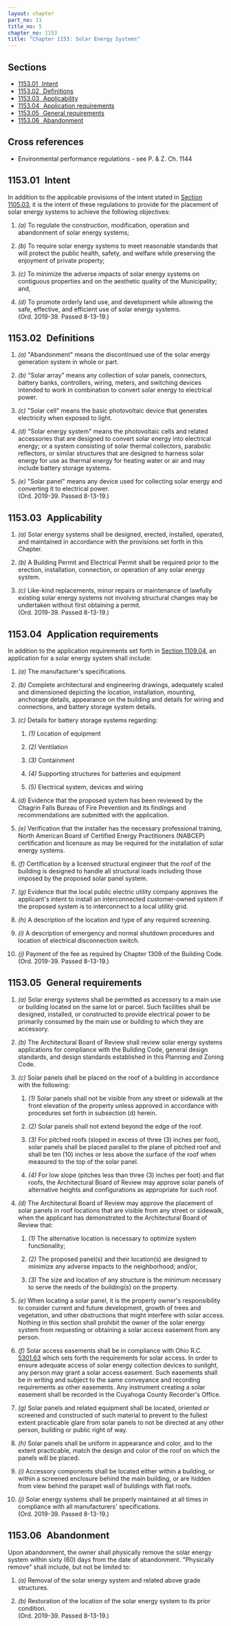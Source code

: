 ```yaml
---
layout: chapter
part_no: 11
title_no: 5
chapter_no: 1153
title: "Chapter 1153: Solar Energy Systems"
---
```


## Sections

* [1153.01   Intent](#115301-intent)
* [1153.02   Definitions](#115302-definitions)
* [1153.03   Applicability](#115303-applicability)
* [1153.04   Application requirements](#115304-application-requirements)
* [1153.05   General requirements](#115305-general-requirements)
* [1153.06   Abandonment](#115306-abandonment)

## Cross references

* Environmental performance regulations - see P. & Z. Ch. 1144

## 1153.01   Intent

In addition to the applicable provisions of the intent stated in [Section
1105.03][CFCO 1105.03], it is the intent of these regulations to provide for the
placement of solar energy systems to achieve the following objectives:

1. _(a)_ To regulate the construction, modification, operation and abandonment
of solar energy systems;

2. _(b)_ To require solar energy systems to meet reasonable standards that will
protect the public health, safety, and welfare while preserving the enjoyment of
private property;

3. _(c)_ To minimize the adverse impacts of solar energy systems on contiguous
properties and on the aesthetic quality of the Municipality; and,

4. _(d)_ To promote orderly land use, and development while allowing the safe,
effective, and efficient use of solar energy systems.\
(Ord. 2019-39. Passed 8-13-19.)

## 1153.02   Definitions

1. _(a)_ "Abandonment" means the discontinued use of the solar energy generation
system in whole or part.

2. _(b)_ "Solar array" means any collection of solar panels, connectors, battery
banks, controllers, wiring, meters, and switching devices intended to work in
combination to convert solar energy to electrical power.

3. _(c)_ "Solar cell" means the basic photovoltaic device that generates
electricity when exposed to light.

4. _(d)_ "Solar energy system" means the photovoltaic cells and related
accessories that are designed to convert solar energy into electrical energy; or
a system consisting of solar thermal collectors, parabolic reflectors, or
similar structures that are designed to harness solar energy for use as thermal
energy for heating water or air and may include battery storage systems.

5. _(e)_ "Solar panel" means any device used for collecting solar energy and
converting it to electrical power.\
(Ord. 2019-39. Passed 8-13-19.)

## 1153.03   Applicability

1. _(a)_ Solar energy systems shall be designed, erected, installed, operated,
and maintained in accordance with the provisions set forth in this Chapter.

2. _(b)_ A Building Permit and Electrical Permit shall be required prior to the
erection, installation, connection, or operation of any solar energy system.

3. _(c)_ Like-kind replacements, minor repairs or maintenance of lawfully
existing solar energy systems not involving structural changes may be undertaken
without first obtaining a permit.\
(Ord. 2019-39. Passed 8-13-19.)

## 1153.04   Application requirements

In addition to the application requirements set forth in [Section 1109.04][CFCO
1109.04], an application for a solar energy system shall include:

1. _(a)_ The manufacturer's specifications.

2. _(b)_ Complete architectural and engineering drawings, adequately scaled and
dimensioned depicting the location, installation, mounting, anchorage details,
appearance on the building and details for wiring and connections, and battery
storage system details.

3. _(c)_ Details for battery storage systems regarding:

    1. _(1)_ Location of equipment

    2. _(2)_ Ventilation

    3. _(3)_ Containment

    4. _(4)_ Supporting structures for batteries and equipment

    5. _(5)_ Electrical system, devices and wiring

4. _(d)_ Evidence that the proposed system has been reviewed by the Chagrin
Falls Bureau of Fire Prevention and its findings and recommendations are
submitted with the application.

5. _(e)_ Verification that the installer has the necessary professional
training, North American Board of Certified Energy Practitioners (NABCEP)
certification and licensure as may be required for the installation of solar
energy systems.

6. _(f)_ Certification by a licensed structural engineer that the roof of the
building is designed to handle all structural loads including those imposed by
the proposed solar panel system.

7. _(g)_ Evidence that the local public electric utility company approves the
applicant's intent to install an interconnected customer-owned system if the
proposed system is to interconnect to a local utility grid.

8. _(h)_ A description of the location and type of any required screening.

9. _(i)_ A description of emergency and normal shutdown procedures and location
of electrical disconnection switch.

10. _(j)_ Payment of the fee as required by Chapter 1309 of the Building Code.\
(Ord. 2019-39. Passed 8-13-19.)

## 1153.05   General requirements

1. _(a)_ Solar energy systems shall be permitted as accessory to a main use or
building located on the same lot or parcel. Such facilities shall be designed,
installed, or constructed to provide electrical power to be primarily consumed
by the main use or building to which they are accessory.

2. _(b)_ The Architectural Board of Review shall review solar energy systems
applications for compliance with the Building Code, general design standards,
and design standards established in this Planning and Zoning Code.

3. _(c)_ Solar panels shall be placed on the roof of a building in accordance
with the following:

    1. _(1)_ Solar panels shall not be visible from any street or sidewalk at
    the front elevation of the property unless approved in accordance with
    procedures set forth in subsection (d) herein.

    2. _(2)_ Solar panels shall not extend beyond the edge of the roof.

    3. _(3)_ For pitched roofs (sloped in excess of three (3) inches per foot),
    solar panels shall be placed parallel to the plane of pitched roof and shall
    be ten (10) inches or less above the surface of the roof when measured to
    the top of the solar panel.

    4. _(4)_ For low slope (pitches less than three (3) inches per foot) and
    flat roofs, the Architectural Board of Review may approve solar panels of
    alternative heights and configurations as appropriate for such roof.

4. _(d)_ The Architectural Board of Review may approve the placement of solar
panels in roof locations that are visible from any street or sidewalk, when the
applicant has demonstrated to the Architectural Board of Review that:

    1. _(1)_ The alternative location is necessary to optimize system
    functionality;

    2. _(2)_ The proposed panel(s) and their location(s) are designed to
    minimize any adverse impacts to the neighborhood; and/or,

    3. _(3)_ The size and location of any structure is the minimum necessary to
    serve the needs of the building(s) on the property.

5. _(e)_ When locating a solar panel, it is the property owner's responsibility
to consider current and future development, growth of trees and vegetation, and
other obstructions that might interfere with solar access. Nothing in this
section shall prohibit the owner of the solar energy system from requesting or
obtaining a solar access easement from any person.

6. _(f)_ Solar access easements shall be in compliance with Ohio R.C.
[5301.63][ORC 5301.63] which sets forth the requirements for solar
access. In order to ensure adequate access of solar energy collection devices to
sunlight, any person may grant a solar access easement. Such easements shall be
in writing and subject to the same conveyance and recording requirements as
other easements. Any instrument creating a solar easement shall be recorded in
the Cuyahoga County Recorder's Office.

7. _(g)_ Solar panels and related equipment shall be located, oriented or
screened and constructed of such material to prevent to the fullest extent
practicable glare from solar panels to not be directed at any other person,
building or public right of way.

8. _(h)_ Solar panels shall be uniform in appearance and color, and to the
extent practicable, match the design and color of the roof on which the panels
will be placed.

9. _(i)_ Accessory components shall be located either within a building, or
within a screened enclosure behind the main building, or are hidden from view
behind the parapet wall of buildings with flat roofs.

10. _(j)_ Solar energy systems shall be properly maintained at all times in
compliance with all manufacturers' specifications.\
(Ord. 2019-39. Passed 8-13-19.)

## 1153.06   Abandonment

Upon abandonment, the owner shall physically remove the solar energy system
within sixty (60) days from the date of abandonment. "Physically remove" shall
include, but not be limited to:

1. _(a)_ Removal of the solar energy system and related above grade structures.

2. _(b)_ Restoration of the location of the solar energy system to its prior
condition.\
(Ord. 2019-39. Passed 8-13-19.)

[CFCO 1105.03]:</chapters/chapter-1105-scope-and-application/#110503-objectives>
[CFCO 1109.04]:</chapters/chapter-1109-administration-and-enforcement/#110904-application-requirements>
[ORC 5301.63]:<https://codes.ohio.gov/ohio-revised-code/section-5301.63>
